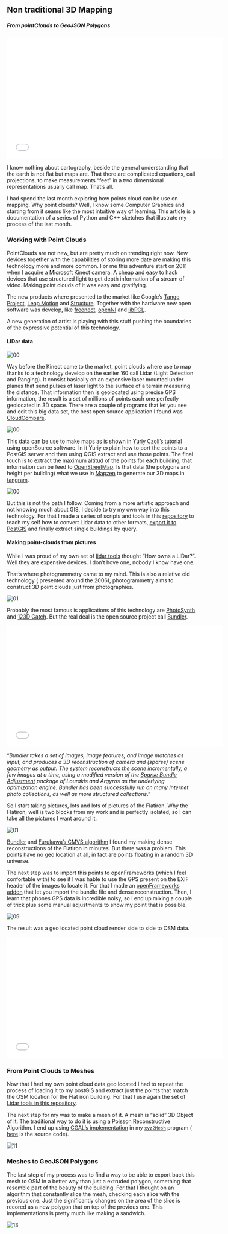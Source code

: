 ## Non traditional 3D Mapping
##### From pointClouds to GeoJSON Polygons

<iframe src="//player.vimeo.com/video/111857991?title=0&amp;byline=0&amp;portrait=0" width="575" height="323" frameborder="0" webkitallowfullscreen mozallowfullscreen allowfullscreen></iframe>

I know nothing about cartography, beside the general understanding that the earth is not flat but maps are. That there are complicated equations, call projections, to make measurements “feet” in a two dimensional representations usually call map. That’s all.  

I had spend the last month exploring how points cloud can be use on mapping. Why point clouds? Well, I know some Computer Graphics and starting from it seams like the most intuitive way of learning. This article is a documentation of a series of Python and C++ sketches that illustrate my process of the last month.


### Working with Point Clouds

PointClouds are not new, but are pretty much on trending right now. New devices together with the capabilities of storing more date are making this technology more and more common. For me this adventure start on 2011 when I acquire a Microsoft Kinect camera. A cheap and easy to hack devices that use structured light to get depth information of a stream of video. Making point clouds of it was easy and gratifying.

The new products where presented to the market like Google’s [Tango Project](https://www.google.com/atap/projecttango/#project), [Leap Motion](https://www.leapmotion.com/) and [Structure](http://structure.io/). Together with the hardware new open software was develop, like 
[freenect](http://openkinect.org/wiki/Main_Page), [openNI](http://structure.io/openni) and [libPCL](http://pointclouds.org/).

A new generation of artist is playing with this stuff pushing the boundaries of the expressive potential of this technology.

#### LIDar data

![00](images/00.jpg)

Way before the Kinect came to the market, point clouds where use to map thanks to a technology develop on the earlier ’60 call Lidar (Light Detection and Ranging). It consist basically on an expensive laser mounted under planes that send pulses of laser light to the surface of a terrain measuring the distance. That information then is geolocated using precise GPS information, the result is a set of millions of points each one perfectly geolocated in 3D space. There are a couple of programs that let you see and edit this big data set, the best open source application I found was [CloudCompare](http://www.danielgm.net/cc/).

![00](images/00a.jpg)

This data can be use to make maps as is shown in [Yuriy Czoli’s tutorial](https://gist.github.com/YKCzoli/3605e014b8ed09a571e5) using openSource software. In it Yuriy explain how to port the points to a PostGIS server and then using QGIS extract and use those points. The final touch is to extract the maximum altitud of the points for each building, that information can be feed to [OpenStreetMap](http://www.openstreetmap.org/). Is that data (the polygons and height per building) what we use in [Mapzen](www.mapzen.com) to generate our 3D maps in [tangram](https://mapzen.com/tangram#mapzen,40.70531887544228,-74.00976419448854,16).

![00](images/00b.png)

But this is not the path I follow. Coming from a more artistic approach and not knowing much about GIS, I decide to try my own way into this technology. For that I made a series of scripts and tools in this [repository](https://github.com/tangrams/LIDar-tools) to teach my self how to convert Lidar data to other formats, [export it to PostGIS](https://gist.github.com/patriciogonzalezvivo/229c5cd4001c2ed45ec6) and finally extract single buildings by query.

#### Making point-clouds from pictures

While I was proud of my own set of [lidar tools](https://github.com/tangrams/LIDar-tools) thought “How owns a LIDar?”. Well they are expensive devices. I don’t hove one, nobody I know have one.

That’s where photogrammetry came to my mind. This is also a relative old technology ( presented around the 2006), photogrammetry aims to construct 3D point clouds just from photographies. 

![01](images/01.jpg)

Probably the most famous is applications of this technology are [PhotoSynth](https://photosynth.net/) and [123D Catch](http://www.123dapp.com/catch). But the real deal is the open source project call [Bundler](http://www.cs.cornell.edu/~snavely/bundler/).

<iframe width="575" height="323" src="//www.youtube.com/embed/vpTEobpYoTg" frameborder="0" allowfullscreen></iframe>

“*Bundler takes a set of images, image features, and image matches as input, and produces a 3D reconstruction of camera and (sparse) scene geometry as output. The system reconstructs the scene incrementally, a few images at a time, using a modified version of the [Sparse Bundle Adjustment](http://users.ics.forth.gr/~lourakis/sba/) package of Lourakis and Argyros as the underlying optimization engine. Bundler has been successfully run on many Internet photo collections, as well as more structured collections*.”

So I start taking pictures, lots and lots of pictures of the Flatiron. Why the Flatiron, well is two blocks from my work and is perfectly isolated, so I can take all the pictures I want around it.

![01](images/01a.gif)

[Bundler](http://www.cs.cornell.edu/~snavely/bundler/) and [Furukawa’s CMVS algorithm](http://www.di.ens.fr/cmvs/) I found my making dense reconstructions of the Flatiron in minutes. But there was a problem. This points have no geo location at all, in fact are points floating in a random 3D universe.

The next step was to import this points to openFrameworks (which I feel confortable with) to see if I was hable to use the GPS present on the EXIF header of the images to locate it. For that I made an [openFrameworks addon](https://github.com/patriciogonzalezvivo/ofxBundle) that let you import the bundle file and dense reconstruction. Then, I learn that phones GPS data is incredible noisy, so I end up mixing a couple of trick plus some manual adjustments to show my point that is possible.

![09](images/09.png)

The result was a geo located point cloud render side to side to OSM data. 

<iframe src="//player.vimeo.com/video/110926839?title=0&amp;byline=0&amp;portrait=0" width="575" height="323" frameborder="0" webkitallowfullscreen mozallowfullscreen allowfullscreen></iframe>

### From Point Clouds to Meshes

Now that I had my own point cloud data geo located I had to repeat the process of loading it to my postGIS and extract just the points that match the OSM location for the Flat iron building. For that I use again the set of [Lidar tools in this repository](https://github.com/tangrams/LIDar-tools).

The next step for my was to make a mesh of it. A mesh is “solid” 3D Object of it. The traditional way to do it is using a Poisson Reconstructive Algorithm. I end up using [CGAL’s implementation](http://doc.cgal.org/latest/Surface_reconstruction_points_3/) in my [```xyz2Mesh```](https://github.com/tangrams/LIDar-tools/tree/master/xyz2mesh) program ( [here](https://github.com/tangrams/LIDar-tools/tree/master/xyz2mesh) is the source code).

![11](images/11.gif)


### Meshes to GeoJSON Polygons

The last step of my process was to find a way to be able to export back this mesh to OSM in a better way than just a extruded polygon, something that resemble part of the beauty of the building. For that I thought on an algorithm that constantly slice the mesh, checking each slice with the previous one. Just the significantly changes on the area of the slice is recored as a new polygon that on top of the previous one. This implementations is pretty much like making a sandwich.

![13](images/13.gif)



